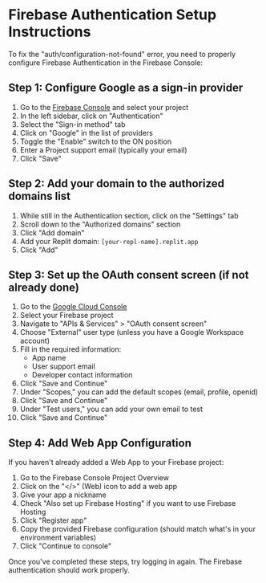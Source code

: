 # Firebase Authentication Setup Instructions

To fix the "auth/configuration-not-found" error, you need to properly configure Firebase Authentication in the Firebase Console:

## Step 1: Configure Google as a sign-in provider

1. Go to the [Firebase Console](https://console.firebase.google.com/) and select your project
2. In the left sidebar, click on "Authentication"
3. Select the "Sign-in method" tab
4. Click on "Google" in the list of providers
5. Toggle the "Enable" switch to the ON position
6. Enter a Project support email (typically your email)
7. Click "Save"

## Step 2: Add your domain to the authorized domains list

1. While still in the Authentication section, click on the "Settings" tab
2. Scroll down to the "Authorized domains" section
3. Click "Add domain"
4. Add your Replit domain: `[your-repl-name].replit.app`
5. Click "Add"

## Step 3: Set up the OAuth consent screen (if not already done)

1. Go to the [Google Cloud Console](https://console.cloud.google.com/)
2. Select your Firebase project
3. Navigate to "APIs & Services" > "OAuth consent screen"
4. Choose "External" user type (unless you have a Google Workspace account)
5. Fill in the required information:
   - App name
   - User support email
   - Developer contact information
6. Click "Save and Continue"
7. Under "Scopes," you can add the default scopes (email, profile, openid)
8. Click "Save and Continue"
9. Under "Test users," you can add your own email to test
10. Click "Save and Continue"

## Step 4: Add Web App Configuration

If you haven't already added a Web App to your Firebase project:

1. Go to the Firebase Console Project Overview
2. Click on the "</>" (Web) icon to add a web app
3. Give your app a nickname
4. Check "Also set up Firebase Hosting" if you want to use Firebase Hosting
5. Click "Register app"
6. Copy the provided Firebase configuration (should match what's in your environment variables)
7. Click "Continue to console"

Once you've completed these steps, try logging in again. The Firebase authentication should work properly.